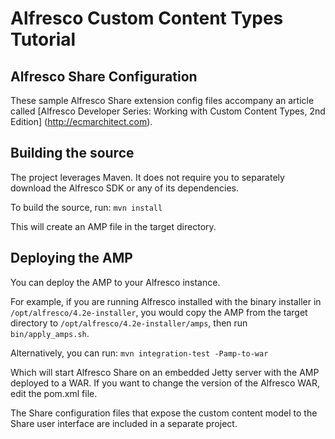 Alfresco Custom Content Types Tutorial
======================================

Alfresco Share Configuration
----------------------------

These sample Alfresco Share extension config files accompany an article called
[Alfresco Developer Series: Working with Custom Content Types, 2nd Edition]
(http://ecmarchitect.com).

Building the source
-------------------

The project leverages Maven. It does not require you to separately download the
Alfresco SDK or any of its dependencies.

To build the source, run:
`mvn install`

This will create an AMP file in the target directory.

Deploying the AMP
-----------------

You can deploy the AMP to your Alfresco instance.

For example, if you are running Alfresco installed with the binary installer in
`/opt/alfresco/4.2e-installer`, you would copy the AMP from the target directory
to `/opt/alfresco/4.2e-installer/amps`, then run `bin/apply_amps.sh`.

Alternatively, you can run:
`mvn integration-test -Pamp-to-war`

Which will start Alfresco Share on an embedded Jetty server with the AMP deployed
to a WAR. If you want to change the version of the Alfresco WAR, edit the
pom.xml file.

The Share configuration files that expose the custom content model to the Share
user interface are included in a separate project.